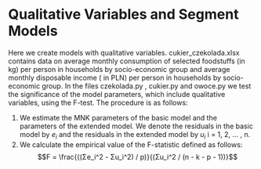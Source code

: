 # Qualitative Variables and Segment Models

Here we create models with qualitative variables. cukier_czekolada.xlsx contains data on average monthly consumption of selected foodstuffs (in kg) per person in households by socio-economic group and average monthly disposable income ( in PLN) per person in households by socio-economic group.
In the files czekolada.py , cukier.py and owoce.py we test the significance of the model parameters, which include qualitative variables, using the F-test. The procedure is as follows:
1. We estimate the MNK parameters of the basic model and the parameters of the extended model. We denote the residuals in the basic model by $e_i$ and the residuals in the extended model by $u_i$ i = 1, 2, ... , n.
2. We calculate the empirical value of the F-statistic defined as follows:  
$$F = \frac{((Σe_i^2 - Σu_i^2) / p)}{(Σu_i^2 / (n - k - p - 1))}$$

